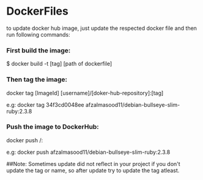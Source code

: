 # DockerFiles
to update docker hub image, just update the respected docker file and then run following commands:
### First build the image:
$ docker build -t [tag] [path of dockerfile]
### Then tag the image:
docker tag [ImageId] [username]/[doker-hub-repository]:[tag]

e.g: docker tag 34f3cd0048ee afzalmasood11/debian-bullseye-slim-ruby:2.3.8

### Push the image to DockerHub:
docker push <hub-user>/<repo-name>:<tag>

e.g: docker push afzalmasood11/debian-bullseye-slim-ruby:2.3.8

##Note:
Sometimes update did not reflect in your project if you don't update the tag or name, so after update try to update the tag atleast.